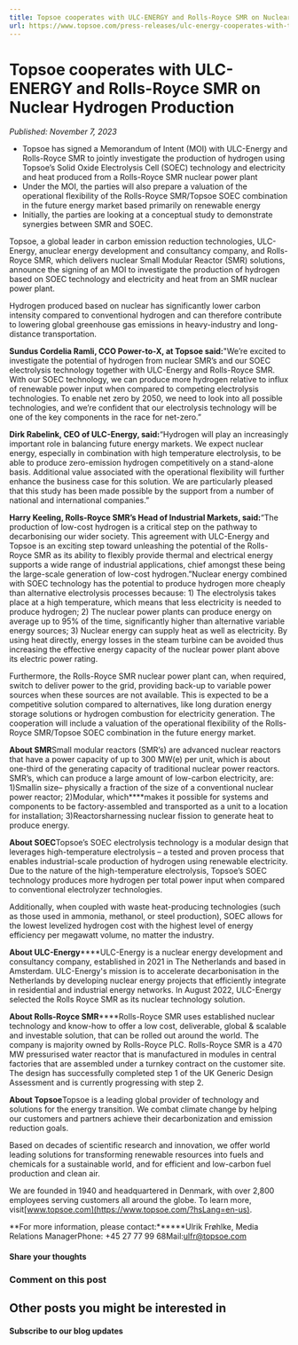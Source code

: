 ```yaml
---
title: Topsoe cooperates with ULC-ENERGY and Rolls-Royce SMR on Nuclear Hydrogen Production
url: https://www.topsoe.com/press-releases/ulc-energy-cooperates-with-topsoe-and-rolls-royce-smr-on-nuclear-hydrogen-production#main-content
---
```


# Topsoe cooperates with ULC-ENERGY and Rolls-Royce SMR on Nuclear Hydrogen Production

*Published: November 7, 2023*

- Topsoe has signed a Memorandum of Intent (MOI) with ULC-Energy and Rolls-Royce SMR to jointly investigate the production of hydrogen using Topsoe’s Solid Oxide Electrolysis Cell (SOEC) technology and electricity and heat produced from a Rolls-Royce SMR nuclear power plant
- Under the MOI, the parties will also prepare a valuation of the operational flexibility of the Rolls-Royce SMR/Topsoe SOEC combination in the future energy market based primarily on renewable energy
- Initially, the parties are looking at a conceptual study to demonstrate synergies between SMR and SOEC.

Topsoe, a global leader in carbon emission reduction technologies, ULC-Energy, anuclear energy development and consultancy company, and Rolls-Royce SMR, which delivers nuclear Small Modular Reactor (SMR) solutions, announce the signing of an MOI to investigate the production of hydrogen based on SOEC technology and electricity and heat from an SMR nuclear power plant.

Hydrogen produced based on nuclear has significantly lower carbon intensity compared to conventional hydrogen and can therefore contribute to lowering global greenhouse gas emissions in heavy-industry and long-distance transportation.

**Sundus Cordelia Ramli, CCO Power-to-X, at Topsoe said:**"We’re excited to investigate the potential of hydrogen from nuclear SMR’s and our SOEC electrolysis technology together with ULC-Energy and Rolls-Royce SMR. With our SOEC technology, we can produce more hydrogen relative to influx of renewable power input when compared to competing electrolysis technologies. To enable net zero by 2050, we need to look into all possible technologies, and we’re confident that our electrolysis technology will be one of the key components in the race for net-zero.”

**Dirk Rabelink, CEO of ULC-Energy, said:**“Hydrogen will play an increasingly important role in balancing future energy markets. We expect nuclear energy, especially in combination with high temperature electrolysis, to be able to produce zero-emission hydrogen competitively on a stand-alone basis. Additional value associated with the operational flexibility will further enhance the business case for this solution. We are particularly pleased that this study has been made possible by the support from a number of national and international companies.”

**Harry Keeling, Rolls-Royce SMR’s Head of Industrial Markets, said:**“The production of low-cost hydrogen is a critical step on the pathway to decarbonising our wider society. This agreement with ULC-Energy and Topsoe is an exciting step toward unleashing the potential of the Rolls-Royce SMR as its ability to flexibly provide thermal and electrical energy supports a wide range of industrial applications, chief amongst these being the large-scale generation of low-cost hydrogen.”Nuclear energy combined with SOEC technology has the potential to produce hydrogen more cheaply than alternative electrolysis processes because: 1) The electrolysis takes place at a high temperature, which means that less electricity is needed to produce hydrogen; 2) The nuclear power plants can produce energy on average up to 95% of the time, significantly higher than alternative variable energy sources; 3) Nuclear energy can supply heat as well as electricity. By using heat directly, energy losses in the steam turbine can be avoided thus increasing the effective energy capacity of the nuclear power plant above its electric power rating.

Furthermore, the Rolls-Royce SMR nuclear power plant can, when required, switch to deliver power to the grid, providing back-up to variable power sources when these sources are not available. This is expected to be a competitive solution compared to alternatives, like long duration energy storage solutions or hydrogen combustion for electricity generation. The cooperation will include a valuation of the operational flexibility of the Rolls-Royce SMR/Topsoe SOEC combination in the future energy market.

**About SMR**Small modular reactors (SMR’s) are advanced nuclear reactors that have a power capacity of up to 300 MW(e) per unit, which is about one-third of the generating capacity of traditional nuclear power reactors. SMR’s, which can produce a large amount of low-carbon electricity, are: 1)Smallin size– physically a fraction of the size of a conventional nuclear power reactor; 2)Modular, which****makes it possible for systems and components to be factory-assembled and transported as a unit to a location for installation; 3)Reactorsharnessing nuclear fission to generate heat to produce energy.

**About SOEC**Topsoe’s SOEC electrolysis technology is a modular design that leverages high-temperature electrolysis – a tested and proven process that enables industrial-scale production of hydrogen using renewable electricity. Due to the nature of the high-temperature electrolysis, Topsoe’s SOEC technology produces more hydrogen per total power input when compared to conventional electrolyzer technologies.

Additionally, when coupled with waste heat-producing technologies (such as those used in ammonia, methanol, or steel production), SOEC allows for the lowest levelized hydrogen cost with the highest level of energy efficiency per megawatt volume, no matter the industry.

**About ULC-Energy******ULC-Energy is a nuclear energy development and consultancy company, established in 2021 in The Netherlands and based in Amsterdam. ULC-Energy's mission is to accelerate decarbonisation in the Netherlands by developing nuclear energy projects that efficiently integrate in residential and industrial energy networks. In August 2022, ULC-Energy selected the Rolls Royce SMR as its nuclear technology solution.

**About Rolls-Royce SMR******Rolls-Royce SMR uses established nuclear technology and know-how to offer a low cost, deliverable, global & scalable and investable solution, that can be rolled out around the world. The company is majority owned by Rolls-Royce PLC. Rolls-Royce SMR is a 470 MW pressurised water reactor that is manufactured in modules in central factories that are assembled under a turnkey contract on the customer site. The design has successfully completed step 1 of the UK Generic Design Assessment and is currently progressing with step 2.

**About Topsoe**Topsoe is a leading global provider of technology and solutions for the energy transition. We combat climate change by helping our customers and partners achieve their decarbonization and emission reduction goals.

Based on decades of scientific research and innovation, we offer world leading solutions for transforming renewable resources into fuels and chemicals for a sustainable world, and for efficient and low-carbon fuel production and clean air.

We are founded in 1940 and headquartered in Denmark, with over 2,800 employees serving customers all around the globe. To learn more, visit[www.topsoe.com](https://www.topsoe.com/?hsLang=en-us).

**For more information, please contact:******Ulrik Frøhlke, Media Relations ManagerPhone: +45 27 77 99 68Mail:[ulfr@topsoe.com](mailto:ulfr@topsoe.com)

#### Share your thoughts

### Comment on this post

## Other posts you might be interested in

#### Subscribe to our blog updates